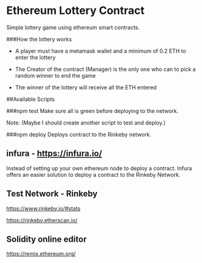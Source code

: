 # Ethereum Lottery Contract

Simple lottery game using ethereum smart contracts. 


###How the lottery works
- A player must have a metamask wallet and a minimum of 0.2 ETH to enter the lottery

- The Creator of the contract (Manager) is the only one who can to pick a random winner to end the game

- The winner of the lottery will receive all the ETH entered



##Available Scripts


###npm test
Make sure all is green before deploying to the network.

Note: (Maybe I should create another script to test and deploy.)

###npm deploy
Deploys contract to the Rinkeby network.


## infura - https://infura.io/
Instead of setting up your own ethereum node to deploy a contract. Infura offers an easier solution to deploy 
a contract to the Rinkeby Network.


## Test Network - Rinkeby
https://www.rinkeby.io/#stats

https://rinkeby.etherscan.io/


## Solidity online editor
https://remix.ethereum.org/